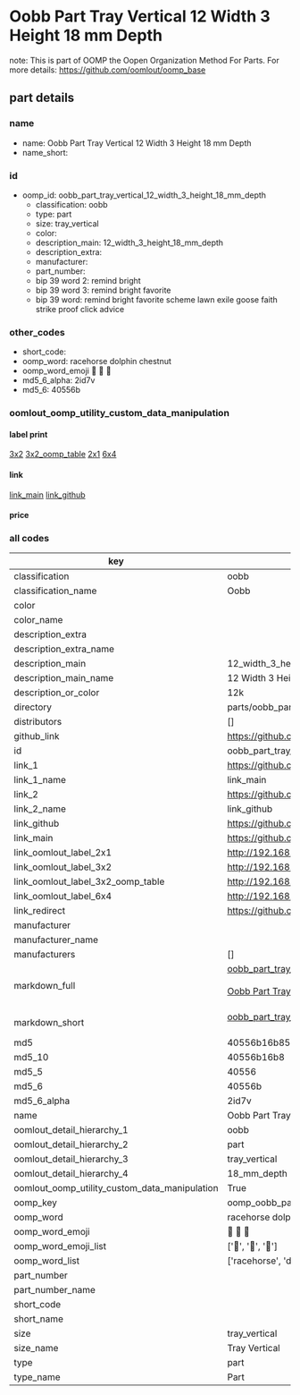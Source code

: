# Oobb Part Tray Vertical 12 Width 3 Height 18 mm Depth  

note: This is part of OOMP the Oopen Organization Method For Parts. For more details: https://github.com/oomlout/oomp_base

##  part details
  







### name
* name: Oobb Part Tray Vertical 12 Width 3 Height 18 mm Depth
* name_short: 
### id
* oomp_id: oobb_part_tray_vertical_12_width_3_height_18_mm_depth
  * classification: oobb
  * type: part
  * size: tray_vertical
  * color: 
  * description_main: 12_width_3_height_18_mm_depth
  * description_extra: 
  * manufacturer: 
  * part_number: 
  * bip 39 word 2: remind bright
  * bip 39 word 3: remind bright favorite
  * bip 39 word: remind bright favorite scheme lawn exile goose faith strike proof click advice

### other_codes
* short_code: 
* oomp_word: racehorse dolphin chestnut
* oomp_word_emoji :racehorse: :dolphin: :chestnut:
* md5_6_alpha: 2id7v
* md5_6: 40556b






### oomlout_oomp_utility_custom_data_manipulation
#### label print
[3x2](http://192.168.1.245:1112/?label=oomp%202id7v)
[3x2_oomp_table](http://192.168.1.108:1112/?label=oomp%202id7v)
[2x1](http://192.168.1.242:1112/?label=oomp%202id7v)
[6x4](http://192.168.1.55:1112/?label=oomp%202id7v)    

#### link

[link_main](https://github.com/oomlout/oomlout_oomp_version_1_messy/tree/main/parts/oobb_part_tray_vertical_12_width_3_height_18_mm_depth) [link_github](https://github.com/oomlout/oomlout_oomp_version_1_messy/tree/main/parts/oobb_part_tray_vertical_12_width_3_height_18_mm_depth)                             

#### price







### all codes 
| key | value |  
| --- | --- |  
| classification | oobb |  
| classification_name | Oobb |  
| color |  |  
| color_name |  |  
| description_extra |  |  
| description_extra_name |  |  
| description_main | 12_width_3_height_18_mm_depth |  
| description_main_name | 12 Width 3 Height 18 mm Depth |  
| description_or_color | 12k |  
| directory | parts/oobb_part_tray_vertical_12_width_3_height_18_mm_depth |  
| distributors | [] |  
| github_link | https://github.com/oomlout/oomlout_oomp_part_src/tree/main/parts/oobb_part_tray_vertical_12_width_3_height_18_mm_depth |  
| id | oobb_part_tray_vertical_12_width_3_height_18_mm_depth |  
| link_1 | https://github.com/oomlout/oomlout_oomp_version_1_messy/tree/main/parts/oobb_part_tray_vertical_12_width_3_height_18_mm_depth |  
| link_1_name | link_main |  
| link_2 | https://github.com/oomlout/oomlout_oomp_version_1_messy/tree/main/parts/oobb_part_tray_vertical_12_width_3_height_18_mm_depth |  
| link_2_name | link_github |  
| link_github | https://github.com/oomlout/oomlout_oomp_version_1_messy/tree/main/parts/oobb_part_tray_vertical_12_width_3_height_18_mm_depth |  
| link_main | https://github.com/oomlout/oomlout_oomp_version_1_messy/tree/main/parts/oobb_part_tray_vertical_12_width_3_height_18_mm_depth |  
| link_oomlout_label_2x1 | http://192.168.1.242:1112/?label=oomp%202id7v |  
| link_oomlout_label_3x2 | http://192.168.1.245:1112/?label=oomp%202id7v |  
| link_oomlout_label_3x2_oomp_table | http://192.168.1.108:1112/?label=oomp%202id7v |  
| link_oomlout_label_6x4 | http://192.168.1.55:1112/?label=oomp%202id7v |  
| link_redirect | https://github.com/oomlout/oomlout_oomp_version_1_messy/tree/main/parts/oobb_part_tray_vertical_12_width_3_height_18_mm_depth |  
| manufacturer |  |  
| manufacturer_name |  |  
| manufacturers | [] |  
| markdown_full | [oobb_part_tray_vertical_12_width_3_height_18_mm_depth](none)<br>[](none)<br>[Oobb Part Tray Vertical 12 Width 3 Height 18 Mm Depth](none)<br><br> |  
| markdown_short | [oobb_part_tray_vertical_12_width_3_height_18_mm_depth](none)<br><br> |  
| md5 | 40556b16b8520c913ebf0c0aa80705ae |  
| md5_10 | 40556b16b8 |  
| md5_5 | 40556 |  
| md5_6 | 40556b |  
| md5_6_alpha | 2id7v |  
| name | Oobb Part Tray Vertical 12 Width 3 Height 18 mm Depth |  
| oomlout_detail_hierarchy_1 | oobb |  
| oomlout_detail_hierarchy_2 | part |  
| oomlout_detail_hierarchy_3 | tray_vertical |  
| oomlout_detail_hierarchy_4 | 18_mm_depth |  
| oomlout_oomp_utility_custom_data_manipulation | True |  
| oomp_key | oomp_oobb_part_tray_vertical_12_width_3_height_18_mm_depth |  
| oomp_word | racehorse dolphin chestnut |  
| oomp_word_emoji | :racehorse: :dolphin: :chestnut: |  
| oomp_word_emoji_list | [':racehorse:', ':dolphin:', ':chestnut:'] |  
| oomp_word_list | ['racehorse', 'dolphin', 'chestnut'] |  
| part_number |  |  
| part_number_name |  |  
| short_code |  |  
| short_name |  |  
| size | tray_vertical |  
| size_name | Tray Vertical |  
| type | part |  
| type_name | Part |  
